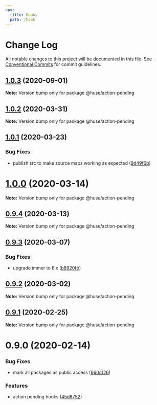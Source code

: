 ```yaml
---
nav:
  title: Hooks
  path: /hook
---
```


# Change Log

All notable changes to this project will be documented in this file.
See [Conventional Commits](https://conventionalcommits.org) for commit guidelines.

## [1.0.3](https://github.com/ecomfe/react-hooks/compare/@huse/action-pending@1.0.2...@huse/action-pending@1.0.3) (2020-09-01)

**Note:** Version bump only for package @huse/action-pending





## [1.0.2](https://github.com/ecomfe/react-hooks/compare/@huse/action-pending@1.0.1...@huse/action-pending@1.0.2) (2020-03-31)

**Note:** Version bump only for package @huse/action-pending





## [1.0.1](https://github.com/ecomfe/react-hooks/compare/@huse/action-pending@0.9.3...@huse/action-pending@1.0.1) (2020-03-23)


### Bug Fixes

* publish src to make source maps working as expected ([9d49f6b](https://github.com/ecomfe/react-hooks/commit/9d49f6b294a445c302f05da958c6e427e7eae669))





# [1.0.0](https://github.com/ecomfe/react-hooks/compare/@huse/action-pending@0.9.3...@huse/action-pending@1.0.0) (2020-03-14)

**Note:** Version bump only for package @huse/action-pending





## [0.9.4](https://github.com/ecomfe/react-hooks/compare/@huse/action-pending@0.9.3...@huse/action-pending@0.9.4) (2020-03-13)

**Note:** Version bump only for package @huse/action-pending





## [0.9.3](https://github.com/ecomfe/react-hooks/compare/@huse/action-pending@0.9.2...@huse/action-pending@0.9.3) (2020-03-07)


### Bug Fixes

* upgrade immer to 6.x ([b8920fb](https://github.com/ecomfe/react-hooks/commit/b8920fb67a14bd111b543efdcd58b67b8277ba46))





## [0.9.2](https://github.com/ecomfe/react-hooks/compare/@huse/action-pending@0.9.1...@huse/action-pending@0.9.2) (2020-03-02)

**Note:** Version bump only for package @huse/action-pending





## [0.9.1](https://github.com/ecomfe/react-hooks/compare/@huse/action-pending@0.9.0...@huse/action-pending@0.9.1) (2020-02-25)

**Note:** Version bump only for package @huse/action-pending





# 0.9.0 (2020-02-14)


### Bug Fixes

* mark all packages as public access ([660c126](https://github.com/ecomfe/react-hooks/commit/660c1265ee27cb0de0e7b456904a22f4370002d0))


### Features

* action pending hooks ([45d6752](https://github.com/ecomfe/react-hooks/commit/45d67520060016005180e639bb7b04ff74f9aec8))
